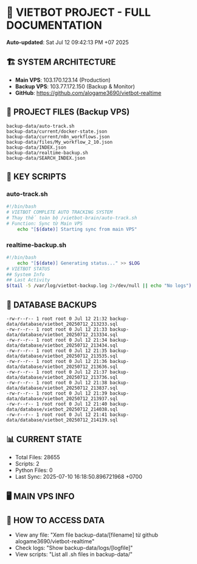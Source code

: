 # 🤖 VIETBOT PROJECT - FULL DOCUMENTATION
**Auto-updated**: Sat Jul 12 09:42:13 PM +07 2025

## 🏗️ SYSTEM ARCHITECTURE
- **Main VPS**: 103.170.123.14 (Production)
- **Backup VPS**: 103.77.172.150 (Backup & Monitor)
- **GitHub**: https://github.com/alogame3690/vietbot-realtime

## 📁 PROJECT FILES (Backup VPS)
```
backup-data/auto-track.sh
backup-data/current/docker-state.json
backup-data/current/n8n_workflows.json
backup-data/files/My_workflow_2_10.json
backup-data/INDEX.json
backup-data/realtime-backup.sh
backup-data/SEARCH_INDEX.json
```

## 🔧 KEY SCRIPTS
### auto-track.sh
```bash
#!/bin/bash
# VIETBOT COMPLETE AUTO TRACKING SYSTEM
# Thay thế toàn bộ /vietbot-brain/auto-track.sh
# Function: Sync từ Main VPS
    echo "[$(date)] Starting sync from main VPS"
```
### realtime-backup.sh
```bash
#!/bin/bash
    echo "[$(date)] Generating status..." >> $LOG
# VIETBOT STATUS
## System Info
## Last Activity
$(tail -5 /var/log/vietbot-backup.log 2>/dev/null || echo "No logs")
```

## 💾 DATABASE BACKUPS
```
-rw-r--r-- 1 root root 0 Jul 12 21:32 backup-data/database/vietbot_20250712_213233.sql
-rw-r--r-- 1 root root 0 Jul 12 21:33 backup-data/database/vietbot_20250712_213334.sql
-rw-r--r-- 1 root root 0 Jul 12 21:34 backup-data/database/vietbot_20250712_213434.sql
-rw-r--r-- 1 root root 0 Jul 12 21:35 backup-data/database/vietbot_20250712_213535.sql
-rw-r--r-- 1 root root 0 Jul 12 21:36 backup-data/database/vietbot_20250712_213636.sql
-rw-r--r-- 1 root root 0 Jul 12 21:37 backup-data/database/vietbot_20250712_213736.sql
-rw-r--r-- 1 root root 0 Jul 12 21:38 backup-data/database/vietbot_20250712_213837.sql
-rw-r--r-- 1 root root 0 Jul 12 21:39 backup-data/database/vietbot_20250712_213937.sql
-rw-r--r-- 1 root root 0 Jul 12 21:40 backup-data/database/vietbot_20250712_214038.sql
-rw-r--r-- 1 root root 0 Jul 12 21:41 backup-data/database/vietbot_20250712_214139.sql
```

## 📊 CURRENT STATE
- Total Files: 28655
- Scripts: 2
- Python Files: 0
- Last Sync: 2025-07-10 16:18:50.896721968 +0700

## 🖥️ MAIN VPS INFO


## 🚨 HOW TO ACCESS DATA
- View any file: "Xem file backup-data/[filename] từ github alogame3690/vietbot-realtime"
- Check logs: "Show backup-data/logs/[logfile]"
- View scripts: "List all .sh files in backup-data/"
